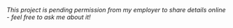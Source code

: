 *This project is pending permission from my employer to share details online - feel free to ask me about it!*
